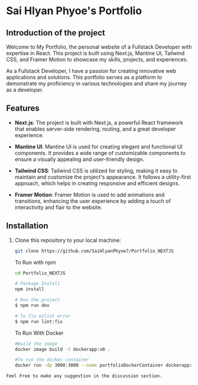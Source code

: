 # Sai Hlyan Phyoe's Portfolio

## Introduction of the project

Welcome to My Portfolio, the personal website of a Fullstack Developer with expertise in React. This project is built using Next.js, Mantine UI, Tailwind CSS, and Framer Motion to showcase my skills, projects, and experiences.

As a Fullstack Developer, I have a passion for creating innovative web applications and solutions. This portfolio serves as a platform to demonstrate my proficiency in various technologies and share my journey as a developer.

## Features

- **Next.js**: The project is built with Next.js, a powerful React framework that enables server-side rendering, routing, and a great developer experience.

- **Mantine UI**: Mantine UI is used for creating elegant and functional UI components. It provides a wide range of customizable components to ensure a visually appealing and user-friendly design.

- **Tailwind CSS**: Tailwind CSS is utilized for styling, making it easy to maintain and customize the project's appearance. It follows a utility-first approach, which helps in creating responsive and efficient designs.

- **Framer Motion**: Framer Motion is used to add animations and transitions, enhancing the user experience by adding a touch of interactivity and flair to the website.

## Installation

1. Clone this repository to your local machine:

   ```bash
   git clone https://github.com/SaiHlyanPhyoe7/Portfolio_NEXTJS

   ```

   To Run with npm

   ```bash
   cd Portfolio_NEXTJS

   # Package Install
   npm install

   # Run the project
   $ npm run dev

   # To fix eslint error
   $ npm run lint:fix
   ```

   To Run With Docker

   ```bash
   #Build the image
   docker image build -t dockerapp:v0 .

   #To run the docker container
   docker run -dp 3000:3000 --name portfolioDockerContainer dockerapp:v0
   ```

```
Feel Free to make any suggestion in the discussion section.
```
